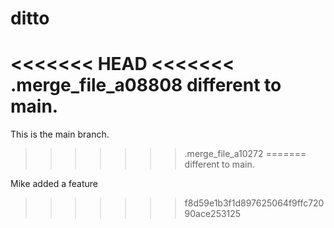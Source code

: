 # ditto

<<<<<<< HEAD
<<<<<<< .merge_file_a08808
different to main.
=======
This is the main branch.
>>>>>>> .merge_file_a10272
=======
different to main.

Mike added a feature
>>>>>>> f8d59e1b3f1d897625064f9ffc72090ace253125
